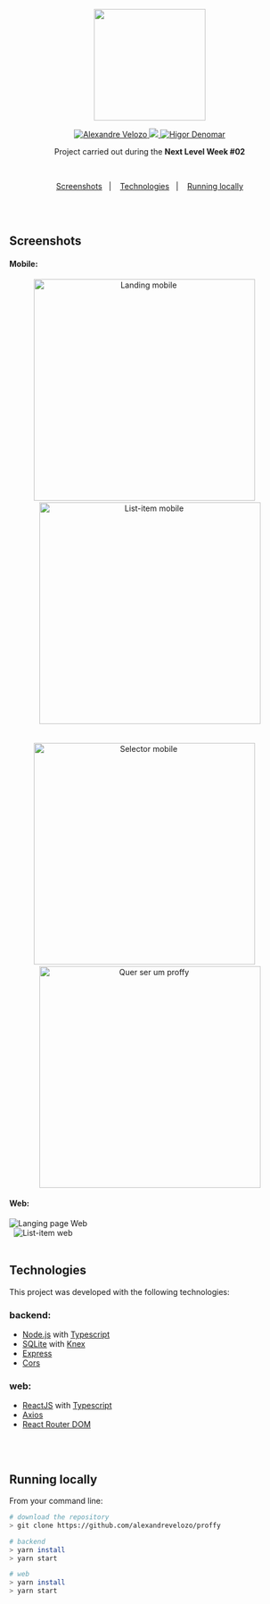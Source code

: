 <div align="center">

  <img src="./.github/purple-logo.svg" width="200px" /> <br />

  <a href="https://www.linkedin.com/in/alexandre-velozo-70626019b/">
      <img alt="Alexandre Velozo" src="https://img.shields.io/badge/-alexandrevelozo-8257E5?style=flat&logo=Linkedin&logoColor=white" />
   </a>
  
  <a href="https://twitter.com/Alexand41906340">
    <img src="https://img.shields.io/badge/-%40Alexand41906340-8257E5?style=flat&logo=Twitter&logoColor=white" />
  </a>

  <a href="https://mailto:alexandrevelozo4@gmail.com">
    <img alt="Higor Denomar" src="https://img.shields.io/badge/-alexandrevelozo4%40gmail.com-8257E5?style=flat&logo=Gmail&logoColor=white" />
  </a>
  
  <br/>
  
  <p>Project carried out during the <b>Next Level Week #02</b></p>

</div>

<br>

<p align="center">
  <a href="#screens">Screenshots</a>&nbsp;&nbsp;&nbsp;|&nbsp;&nbsp;&nbsp;
  <a href="#techs">Technologies</a>&nbsp;&nbsp;&nbsp;|&nbsp;&nbsp;&nbsp;
  <a href="#running-locally">Running locally</a>
</p>

<br/>&nbsp;

<h2 id="screens"> Screenshots </h2>

<h4>Mobile:</h4>

<div align="center">
  <img src="https://github.com/alexandrevelozo/nlw-02-proffy/blob/master/.github/landing-mobile.PNG" alt="Landing mobile" width="397" />
  &nbsp;&nbsp;&nbsp;&nbsp;
  <img src="./.github/list-item-mobile.png" alt="List-item mobile" width="397" />
</div>
<br/>&nbsp;

<div align="center">
  <img src="./.github/selector-mobile.png" alt="Selector mobile" width="397" />
  &nbsp;&nbsp;&nbsp;&nbsp;
  <img src="./.github/proffy-mobile.png" alt="Quer ser um proffy" width="397" />
</div>

<h4>Web:</h4>

<img src="./.github/landing-page.jpg" alt="Langing page Web" />
<br/>&nbsp;

<img src="./.github/list-item.jpg" alt="List-item web" />
<br/>&nbsp;

<h2 id="techs"> Technologies </h2>

This project was developed with the following technologies:

### backend:
- [Node.js](https://nodejs.org/en/docs/) with [Typescript](https://www.typescriptlang.org/)
- [SQLite](https://www.sqlite.org/index.html) with [Knex](http://knexjs.org/)
- [Express](https://expressjs.com/)
- [Cors](https://github.com/expressjs/cors)

### web:
- [ReactJS](https://reactjs.org/) with [Typescript](https://www.typescriptlang.org/)
- [Axios](https://github.com/axios/axios)
- [React Router DOM](https://reactrouter.com/web/guides/quick-start)


<br/>&nbsp;

<h2 id="running-locally"> Running locally </h2>

From your command line:

```sh
# download the repository
> git clone https://github.com/alexandrevelozo/proffy

# backend
> yarn install
> yarn start

# web
> yarn install
> yarn start
```
